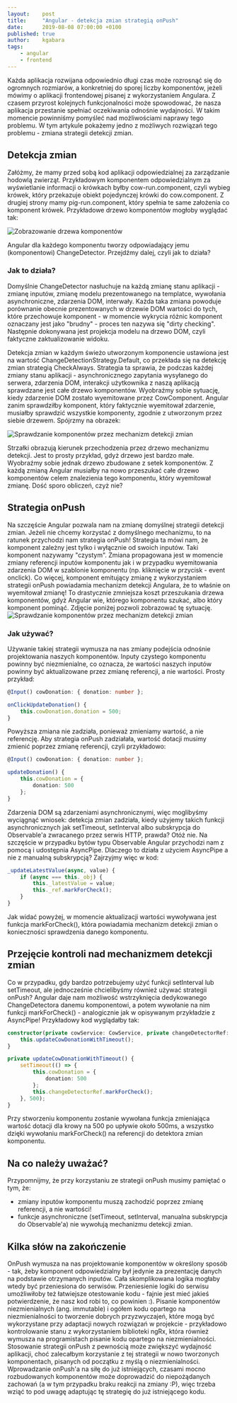 ```yaml
---
layout:    post
title:     "Angular - detekcja zmian strategią onPush"
date:      2019-08-08 07:00:00 +0100
published: true
author:    kgabara
tags:
    - angular
    - frontend
---
```

Każda aplikacja rozwijana odpowiednio długi czas może rozrosnąć się do ogromnych rozmiarów, a konkretniej do sporej liczby komponentów, jeżeli mówimy o aplikacji frontendowej pisanej z wykorzystaniem Angulara. Z czasem przyrost kolejnych funkcjonalności może spowodować, że nasza aplikacja przestanie spełniać oczekiwania odnośnie wydajności. W takim momencie powinniśmy pomyśleć nad możliwościami naprawy tego problemu. W tym artykule pokażemy jedno z możliwych rozwiązań tego problemu - zmiana strategii detekcji zmian.


## Detekcja zmian

Załóżmy, że mamy przed sobą kod aplikacji odpowiedzialnej za zarządzanie hodowlą zwierząt. Przykładowym komponentem odpowiedzialnym za wyświetlanie informacji o krówkach byłby cow-run.component, czyli wybieg krówek, który przekazuje obiekt pojedynczej krówki do cow.component. Z drugiej strony mamy pig-run.component, który spełnia te same założenia co komponent krówek. Przykładowe drzewo komponentów mogłoby wyglądać tak:

<img alt="Zobrazowanie drzewa komponentów" src="/assets/img/posts/2019-05-29-angular-onpush-strategy/components.png" />

Angular dla każdego komponentu tworzy odpowiadający jemu (komponentowi) ChangeDetector. Przejdźmy dalej, czyli jak to działa?

### Jak to działa?
Domyślnie ChangeDetector nasłuchuje na każdą zmianę stanu aplikacji - zmianę inputów, zmianę modelu prezentowanego na templatce, wywołania asynchroniczne, zdarzenia DOM, interwały. Każda taka zmiana powoduje porównanie obecnie prezentowanych w drzewie DOM wartości do tych, które przechowuje komponent - w momencie wykrycia różnic komponent oznaczany jest jako "brudny" - proces ten nazywa się "dirty checking". Następnie dokonywana jest projekcja modelu na drzewo DOM, czyli faktyczne zaktualizowanie widoku.


Detekcja zmian w każdym świeżo utworzonym komponencie ustawiona jest na wartość ChangeDetectionStrategy.Default, co przekłada się na detekcję zmian strategią CheckAlways. Strategia ta sprawia, że podczas każdej zmiany stanu aplikacji - asynchronicznego zapytania wysyłanego do serwera, zdarzenia DOM, interakcji użytkownika z naszą aplikacją sprawdzane jest całe drzewo komponentów. Wyobraźmy sobie sytuację, kiedy zdarzenie DOM zostało wyemitowane przez CowComponent. Angular zanim sprawdziłby komponent, który faktycznie wyemitował zdarzenie, musiałby sprawdzić wszystkie komponenty, zgodnie z utworzonym przez siebie drzewem. Spójrzmy na obrazek:

<img alt="Sprawdzanie komponentów przez mechanizm detekcji zmian" src="/assets/img/posts/2019-05-29-angular-onpush-strategy/change-detection.png" />

Strzałki obrazują kierunek przechodzenia przez drzewo mechanizmu detekcji. Jest to prosty przykład, gdyż drzewo jest bardzo małe. Wyobraźmy sobie jednak drzewo zbudowane z setek komponentów. Z każdą zmianą Angular musiałby na nowo przeszukać całe drzewo komponentów celem znalezienia tego komponentu, który wyemitował zmianę. Dość sporo obliczeń, czyż nie?

## Strategia onPush
Na szczęście Angular pozwala nam na zmianę domyślnej strategii detekcji zmian. Jeżeli nie chcemy korzystać z domyślnego mechanizmu, to na ratunek przychodzi nam strategia onPush! Strategia ta mówi nam, że komponent zależny jest tylko i wyłącznie od swoich inputów. Taki komponent nazywamy "czystym". Zmiana propagowana jest w momencie zmiany referencji inputów komponentu jak i w przypadku wyemitowania zdarzenia DOM w szablonie komponentu (np. kliknięcie w przycisk - event onclick). Co więcej, komponent emitujący zmianę z wykorzystaniem strategii onPush powiadamia mechanizm detekcji Angulara, że to właśnie on wyemitował zmianę! To drastycznie zmniejsza koszt przeszukania drzewa komponentów, gdyż Angular wie, którego komponentu szukać, albo który komponent pominąć. Zdjęcie poniżej pozwoli zobrazować tę sytuację.
<img alt="Sprawdzanie komponentów przez mechanizm detekcji zmian" src="/assets/img/posts/2019-05-29-angular-onpush-strategy/onpush-detection.png" />

### Jak używać?
Używanie takiej strategii wymusza na nas zmiany podejścia odnośnie projektowania naszych komponentów. Inputy czystego komponentu powinny być niezmienialne, co oznacza, że wartości naszych inputów powinny być aktualizowane przez zmianę referencji, a nie wartości. Prosty przykład:
```typescript
@Input() cowDonation: { donation: number };

onClickUpdateDonation() {
    this.cowDonation.donation = 500;
}

```
Powyższa zmiana nie zadziała, ponieważ zmieniamy wartość, a nie referencję. Aby strategia onPush zadziałała, wartość dotacji musimy zmienić poprzez zmianę referencji, czyli przykładowo:
```typescript
@Input() cowDonation: { donation: number };

updateDonation() {
    this.cowDonation = {
        donation: 500
    };
}
```
Zdarzenia DOM są zdarzeniami asynchronicznymi, więc moglibyśmy wyciągnąć wniosek: detekcja zmian zadziała, kiedy użyjemy takich funkcji asynchronicznych jak setTimeout, setInterval albo subskrypcja do Observable'a zwracanego przez serwis HTTP, prawda? Otóż nie. Na szczęście w przypadku bytów typu Observable Angular przychodzi nam z pomocą i udostępnia AsyncPipe. Dlaczego to działa z użyciem AsyncPipe a nie z manualną subskrypcją? Zajrzyjmy więc w kod:
```typescript
_updateLatestValue(async, value) {
    if (async === this._obj) {
        this._latestValue = value;
        this._ref.markForCheck();
    }
}
```
Jak widać powyżej, w momencie aktualizacji wartości wywoływana jest funkcja markForCheck(), która powiadamia mechanizm detekcji zmian o konieczności sprawdzenia danego komponentu.

## Przejęcie kontroli nad mechanizmem detekcji zmian
Co w przypadku, gdy bardzo potrzebujemy użyć funkcji setInterval lub setTimeout, ale jednocześnie chcielibyśmy również używać strategii onPush? Angular daje nam możliwość wstrzyknięcia dedykowanego ChangeDetectora danemu komponentowi, a potem wywołanie na nim funkcji markForCheck() - analogicznie jak w opisywanym przykładzie z AsyncPipe!
Przykładowy kod wyglądałby tak:

```typescript
constructor(private cowService: CowService, private changeDetectorRef: ChangeDetectorRef) {
    this.updateCowDonationWithTimeout();
}

private updateCowDonationWithTimeout() {
    setTimeout(() => {
        this.cowDonation = {
            donation: 500
        };
        this.changeDetectorRef.markForCheck();
    }, 500);
}
```
Przy stworzeniu komponentu zostanie wywołana funkcja zmieniająca wartość dotacji dla krowy na 500 po upływie około 500ms, a wszystko dzięki wywołaniu markForCheck() na referencji do detektora zmian komponentu.

## Na co należy uważać?
Przypomnijmy, że przy korzystaniu ze strategii onPush musimy pamiętać o tym, że:
- zmiany inputów komponentu muszą zachodzić poprzez zmianę referencji, a nie wartości!
- funkcje asynchroniczne (setTimeout, setInterval, manualna subskrypcja do Observable'a) nie wywołują mechanizmu detekcji zmian.

## Kilka słów na zakończenie 
OnPush wymusza na nas projektowanie komponentów w określony sposób - tak, żeby komponent odpowiedzialny był jedynie za prezentację danych na podstawie otrzymanych inputów. Cała skomplikowana logika mogłaby wtedy być przeniesiona do serwisów. Przeniesienie logiki do serwisu umożliwiłoby też łatwiejsze otestowanie kodu - fajnie jest mieć jakieś potwierdzenie, że nasz kod robi to, co powinien :). Pisanie komponentów niezmienialnych (ang. immutable) i ogółem kodu opartego na niezmienialności to tworzenie dobrych przyzwyczajeń, które mogą być wykorzystane przy adaptacji nowych rozwiązań w projekcie - przykładowo kontrolowanie stanu z wykorzystaniem biblioteki ngRx, która również wymusza na programistach pisanie kodu opartego na niezmienialności. Stosowanie strategii onPush z pewnością może zwiększyć wydajność aplikacji, choć zalecałbym korzystanie z tej strategii w nowo tworzonych komponentach, pisanych od początku z myślą o niezmienialności. Wprowadzanie onPush'a na siłę do już istniejących, czasami mocno rozbudowanych komponentów może doprowadzić do niepożądanych zachowań (a w tym przypadku braku reakcji na zmiany :P), więc trzeba wziąć to pod uwagę adaptując tę strategię do już istniejącego kodu.
